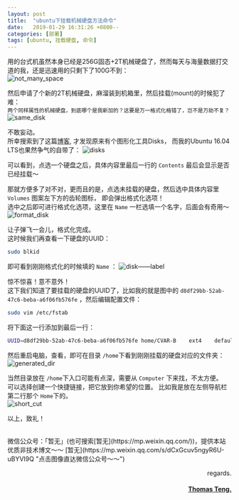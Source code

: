 ```yaml
---
layout: post
title:  "ubuntu下挂载机械硬盘方法命令"
date:   2019-01-29 16:31:26 +0800--
categories: [部署]
tags: [ubuntu, 挂载硬盘, 命令]  
---
```




用的台式机虽然本身已经是256G固态+2T机械硬盘了，然而每天与海量数据打交道的我，还是迅速用的只剩下了100G不到：  
![not_many_space](https://s1.ax2x.com/2019/01/30/5j80pl.jpg)    

然后申请了个新的2T机械硬盘，麻溜装到机箱里，然后挂载(mount)的时候犯了难：  
`两个同样属性的机械硬盘，到底哪个是我新加的？这要是万一格式化格错了，岂不是万劫不复？`  
![same_disk](https://s1.ax2x.com/2019/01/29/5j89oe.png)  


不敢妄动。  
所幸搜索到了这篇[博客](https://blog.csdn.net/wshixinshouaaa/article/details/81275608), 才发现原来有个图形化工具Disks，
而我的Ubuntu 16.04 LTS也果然争气的自带了：
![disks](https://s1.ax2x.com/2019/01/29/5jlgmN.png)  

可以看到，点选一个硬盘之后，具体内容里最后一行的 `Contents` 最后会显示是否已经挂载～  


那就方便多了对不对，更而且的是，点选未挂载的硬盘，然后选中具体内容里 `Volumes` 图案左下方的齿轮图标，
即会弹出格式化选项！  
选中之后即可进行格式化选项，这里在 `Name` 一栏选填一个名字，后面会有奇用～  
![format_disk](https://s1.ax2x.com/2019/01/29/5jlok9.png)   

让子弹飞一会儿，格式化完成。  
这时候我们再查看一下硬盘的UUID：  
```bash
sudo blkid
```
即可看到刚刚格式化的时候填的 `Name` ：
![disk——label](https://s1.ax2x.com/2019/01/29/5jlwDA.png)     

惊不惊喜！意不意外！  
这下我们知道了要挂载的硬盘的UUID了，比如我的就是图中的 `d8df29bb-52ab-47c6-beba-a6f06fb576fe` ，然后编辑配置文件：  
```bash
sudo vim /etc/fstab
```

将下面这一行添加到最后一行：  
```bash
UUID=d8df29bb-52ab-47c6-beba-a6f06fb576fe home/CVAR-B    ext4    defaults        0       0
```

然后重启电脑，查看，即可在目录 `/home`下看到刚刚挂载的硬盘对应的文件夹：  
![generated_dir](https://s1.ax2x.com/2019/01/29/5j83pO.png)  

当然目录放在 `/home`下入口可能有点深，需要从 `Computer` 下来找，不太方便。  
可以选择创建一个快捷链接，把它放到你希望的位置。
比如我是放在左侧导航栏第二行那个 `Home`下的。    
![short_cut](https://s1.ax2x.com/2019/01/29/5j8Bdd.png)  


以上，致礼！



<br>
微信公众号：「暂无」(也可搜索[暂无](https://mp.weixin.qq.com/))，提供本站优质非技术博文～～
[暂无](https://mp.weixin.qq.com/s/dCxGcuv5ngyR6U-uBYVI9Q "点击图像直达微信公众号～～")  




<br>
<p  align="right">regards.</p>
<h4 align="right">
    <a href="https://www.jrwork.cn/">
        Thomas Teng.
    </a>
</h4>

